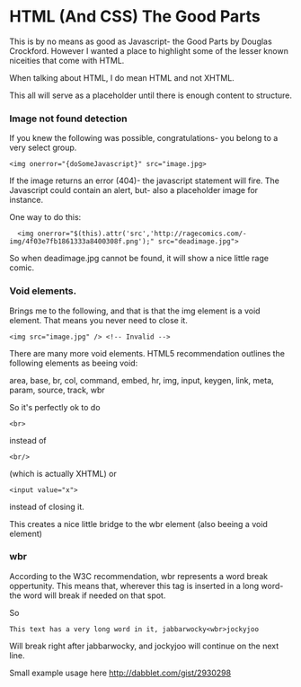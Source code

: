 HTML (And CSS) The Good Parts
===============

This is by no means as good as Javascript- the Good Parts by Douglas Crockford. However I wanted a place to highlight some of the
lesser known niceities that come with HTML. 

When talking about HTML, I do mean HTML and not XHTML.

This all will serve as a placeholder until there is enough content to structure.

### Image not found detection
If you knew the following was possible, congratulations- you belong to a very select group.

    <img onerror="{doSomeJavascript}" src="image.jpg>
    
If the image returns an error (404)- the javascript statement will fire. The Javascript could contain an alert, but- also 
a placeholder image for instance. 

One way to do this:

      <img onerror="$(this).attr('src','http://ragecomics.com/-img/4f03e7fb1861333a8400308f.png');" src="deadimage.jpg">

So when deadimage.jpg cannot be found, it will show a nice little rage comic.

### Void elements.
Brings me to the following, and that is that the img element is a void element. That means you never need to close it.
    
    <img src="image.jpg" /> <!-- Invalid -->

There are many more void elements. HTML5 recommendation outlines the following elements as beeing void:

area, base, br, col, command, embed, hr, img, input, keygen, link, meta, param, source, track, wbr

So it's perfectly ok to do

    <br> 

instead of 

    <br/> 

(which is actually XHTML) or 

    <input value="x"> 

instead of closing it. 

This creates a nice little bridge to the wbr element (also beeing a void element)

### wbr

According to the W3C recommendation, wbr represents a word break oppertunity. This means that, wherever this tag is inserted in
a long word- the word will break if needed on that spot.

So

    This text has a very long word in it, jabbarwocky<wbr>jockyjoo
    
Will break right after jabbarwocky, and jockyjoo will continue on the next line. 

Small example usage here http://dabblet.com/gist/2930298